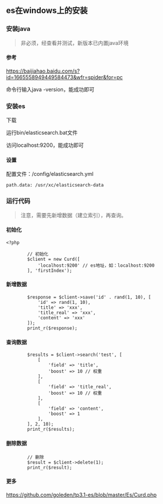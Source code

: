 

## es在windows上的安装

### 安装java

> 非必须，经查看并测试，新版本已内置java环境

#### 参考

https://baijiahao.baidu.com/s?id=1665558949449584473&wfr=spider&for=pc

命令行输入java -version，能成功即可



### 安装es

下载

运行bin/elasticsearch.bat文件

访问localhost:9200，能成功即可

#### 设置

配置文件：/config/elasticsearch.yml

```
path.data: /usr/xc/elasticsearch-data
```

### 运行代码

> 注意，需要先新增数据（建立索引），再查询。

#### 初始化

```
<?php

        // 初始化
        $client = new Curd([
            'localhost:9200' // es地址，如：localhost:9200
        ], 'firstIndex');
```


#### 新增数据

```
        $response = $client->save('id' . rand(1, 10), [
            'id' => rand(1, 10),
            'title' => 'xxx',
            'title_real' => 'xxx',
            'content' => 'xxx'
        ]);
        print_r($response);
```


#### 查询数据

```
        $results = $client->search('test', [
            [
                'field' => 'title',
                'boost' => 10 // 权重
            ],
            [
                'field' => 'title_real',
                'boost' => 10 // 权重
            ],
            [
                'field' => 'content',
                'boost' => 1
            ],
        ], 2, 10);
        print_r($results);
```


#### 删除数据

```
        // 删除
        $result = $client->delete(1);
        print_r($result);
```


#### 更多

https://github.com/goleden/tp3.1-es/blob/master/Es/Curd.php


